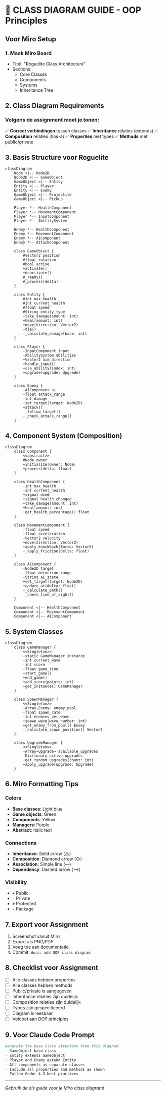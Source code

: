 # 📐 CLASS DIAGRAM GUIDE - OOP Principles

## Voor Miro Setup

### 1. Maak Miro Board
- Titel: "Roguelite Class Architecture"
- Sections:
  - Core Classes
  - Components
  - Systems
  - Inheritance Tree

## 2. Class Diagram Requirements

### Volgens de assignment moet je tonen:
✅ **Correct verbindingen** tussen classes
✅ **Inheritance** relaties (extends)
✅ **Composition** relaties (has-a)
✅ **Properties** met types
✅ **Methods** met public/private

## 3. Basis Structure voor Roguelite

```mermaid
classDiagram
    Node <|-- Node2D
    Node2D <|-- GameObject
    GameObject <|-- Entity
    Entity <|-- Player
    Entity <|-- Enemy
    GameObject <|-- Projectile
    GameObject <|-- Pickup
    
    Player *-- HealthComponent
    Player *-- MovementComponent
    Player *-- InputComponent
    Player *-- AbilitySystem
    
    Enemy *-- HealthComponent
    Enemy *-- MovementComponent
    Enemy *-- AIComponent
    Enemy *-- AttackComponent
    
    class GameObject {
        #Vector2 position
        #float rotation
        #bool active
        +activate()
        +deactivate()
        #_ready()
        #_process(delta)
    }
    
    class Entity {
        #int max_health
        #int current_health
        #float speed
        #String entity_type
        +take_damage(amount: int)
        +heal(amount: int)
        +move(direction: Vector2)
        +die()
        -_calculate_damage(base: int)
    }
    
    class Player {
        -InputComponent input
        -AbilitySystem abilities
        +Vector2 aim_direction
        +handle_input()
        +use_ability(index: int)
        +upgrade(upgrade: Upgrade)
    }
    
    class Enemy {
        -AIComponent ai
        -float attack_range
        -int damage
        +set_target(target: Node2D)
        +attack()
        -_follow_target()
        -_check_attack_range()
    }
```

## 4. Component System (Composition)

```mermaid
classDiagram
    class Component {
        <<abstract>>
        #Node owner
        +initialize(owner: Node)
        +process(delta: float)
    }
    
    class HealthComponent {
        -int max_health
        -int current_health
        +signal died
        +signal health_changed
        +take_damage(amount: int)
        +heal(amount: int)
        +get_health_percentage() float
    }
    
    class MovementComponent {
        -float speed
        -float acceleration
        -Vector2 velocity
        +move(direction: Vector2)
        +apply_knockback(force: Vector2)
        -_apply_friction(delta: float)
    }
    
    class AIComponent {
        -Node2D target
        -float detection_range
        -String ai_state
        +set_target(target: Node2D)
        +update_ai(delta: float)
        -_calculate_path()
        -_check_line_of_sight()
    }
    
    Component <|-- HealthComponent
    Component <|-- MovementComponent
    Component <|-- AIComponent
```

## 5. System Classes

```mermaid
classDiagram
    class GameManager {
        <<Singleton>>
        -static GameManager instance
        -int current_wave
        -int score
        -float game_time
        +start_game()
        +end_game()
        +add_score(points: int)
        +get_instance() GameManager
    }
    
    class SpawnManager {
        <<Singleton>>
        -Array~Enemy~ enemy_pool
        -float spawn_rate
        -int enemies_per_wave
        +spawn_wave(wave_number: int)
        +get_enemy_from_pool() Enemy
        -_calculate_spawn_position() Vector2
    }
    
    class UpgradeManager {
        <<Singleton>>
        -Array~Upgrade~ available_upgrades
        -Dictionary active_upgrades
        +get_random_upgrades(count: int)
        +apply_upgrade(upgrade: Upgrade)
    }
```

## 6. Miro Formatting Tips

### Colors
- **Base classes**: Light blue
- **Game objects**: Green
- **Components**: Yellow
- **Managers**: Purple
- **Abstract**: Italic text

### Connections
- **Inheritance**: Solid arrow (△)
- **Composition**: Diamond arrow (◇)
- **Association**: Simple line (—)
- **Dependency**: Dashed arrow (-->)

### Visibility
- `+` Public
- `-` Private
- `#` Protected
- `~` Package

## 7. Export voor Assignment

1. Screenshot vanuit Miro
2. Export als PNG/PDF
3. Voeg toe aan documentatie
4. Commit: `docs: add OOP class diagram`

## 8. Checklist voor Assignment

- [ ] Alle classes hebben properties
- [ ] Alle classes hebben methods
- [ ] Public/private is aangegeven
- [ ] Inheritance relaties zijn duidelijk
- [ ] Composition relaties zijn duidelijk
- [ ] Types zijn gespecificeerd
- [ ] Diagram is leesbaar
- [ ] Voldoet aan OOP principles

## 9. Voor Claude Code Prompt

```markdown
Generate the base class structure from this diagram:
- GameObject base class
- Entity extends GameObject
- Player and Enemy extend Entity
- All components as separate classes
- Include all properties and methods as shown
- Follow Godot 4.3 best practices
```

---

*Gebruik dit als guide voor je Miro class diagram!*